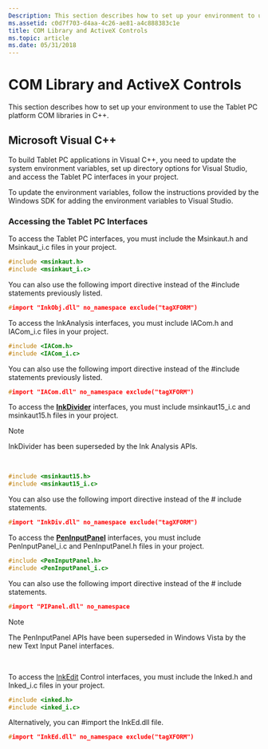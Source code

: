 ```yaml
---
Description: This section describes how to set up your environment to use the Tablet PC platform COM libraries in C++.
ms.assetid: c0d7f703-d4aa-4c26-ae81-a4c888383c1e
title: COM Library and ActiveX Controls
ms.topic: article
ms.date: 05/31/2018
---
```


# COM Library and ActiveX Controls

This section describes how to set up your environment to use the Tablet PC platform COM libraries in C++.

## Microsoft Visual C++

To build Tablet PC applications in Visual C++, you need to update the system environment variables, set up directory options for Visual Studio, and access the Tablet PC interfaces in your project.

To update the environment variables, follow the instructions provided by the Windows SDK for adding the environment variables to Visual Studio.

### Accessing the Tablet PC Interfaces

To access the Tablet PC interfaces, you must include the Msinkaut.h and Msinkaut\_i.c files in your project.


```C++
#include <msinkaut.h>
#include <msinkaut_i.c>
```



You can also use the following import directive instead of the \#include statements previously listed.


```C++
#import "InkObj.dll" no_namespace exclude("tagXFORM")
```



To access the InkAnalysis interfaces, you must include IACom.h and IACom\_i.c files in your project.


```C++
#include <IACom.h>
#include <IACom_i.c>
```



You can also use the following import directive instead of the \#include statements previously listed.


```C++
#import "IACom.dll" no_namespace exclude("tagXFORM")
```



To access the [**InkDivider**](inkdivider-class.md) interfaces, you must include msinkaut15\_i.c and msinkaut15.h files in your project.

> [!Note]  
> InkDivider has been superseded by the Ink Analysis APIs.

 


```C++
#include <msinkaut15.h>
#include <msinkaut15_i.c>
```



You can also use the following import directive instead of the \# include statements.


```C++
#import "InkDiv.dll" no_namespace exclude("tagXFORM")
```



To access the [**PenInputPanel**](peninputpanel-class.md) interfaces, you must include PenInputPanel\_i.c and PenInputPanel.h files in your project.


```C++
#include <PenInputPanel.h>
#include <PenInputPanel_i.c>
```



You can also use the following import directive instead of the \# include statements.


```C++
#import "PIPanel.dll" no_namespace 
```



> [!Note]  
> The PenInputPanel APIs have been superseded in Windows Vista by the new Text Input Panel interfaces.

 

To access the [InkEdit](inkedit-control-reference.md) Control interfaces, you must include the Inked.h and Inked\_i.c files in your project.


```C++
#include <inked.h>
#include <inked_i.c>
```



Alternatively, you can \#import the InkEd.dll file.


```C++
#import "InkEd.dll" no_namespace exclude("tagXFORM")
```



 

 



